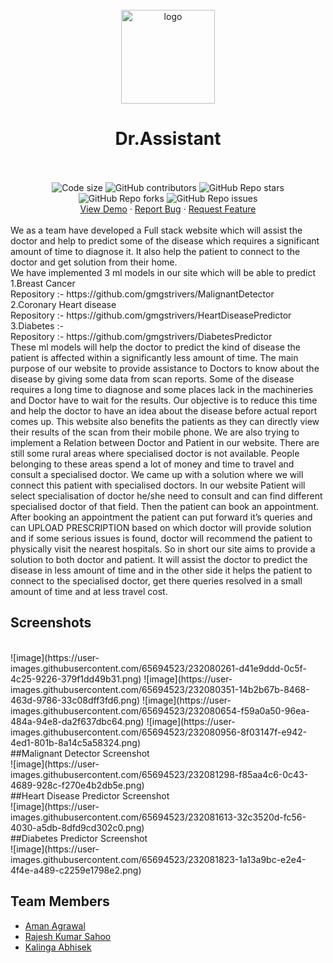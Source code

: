 <br />
<div align="center">
<img src="https://img.freepik.com/premium-vector/medical-team-doctor-nurse-assistant-cartoon-character-vector_18981-791.jpg?w=2000" alt="logo" width="150" height="150">
 <br>
</div>
<h1 align="center"><b>Dr.Assistant</b></h1>
<div align="center">
<br />
<br>
<img src="https://img.shields.io/github/languages/code-size/gmgstrivers/Dr.Assistant?style=flat-square" alt="Code size" />
<img alt="GitHub contributors" src="https://img.shields.io/github/contributors/gmgstrivers/Dr.Assistant?style=flat-square">
<img alt="GitHub Repo stars" src="https://img.shields.io/github/stars/gmgstrivers/Dr.Assistant?style=flat-square">
<img alt="GitHub Repo forks" src="https://img.shields.io/github/forks/gmgstrivers/Dr.Assistant?style=flat-square">
<img alt="GitHub Repo issues" src="https://img.shields.io/github/issues/gmgstrivers/Dr.Assistant?style=flat-square">
<br />
 <a href="http://www.gmgstrivers.co/">View Demo</a>
·
<a href="https://github.com/gmgstrivers/Dr.Assistant/issues">Report Bug</a>
·
<a href="https://github.com/gmgstrivers/Dr.Assistant/issues">Request Feature</a>
</div>
<br />
We as a team have developed a Full stack website which will assist the doctor and help to predict some 
of the disease which requires a significant amount of time to diagnose it. It also help the patient to connect to the doctor and get solution from their home.
<br>
We have implemented 3 ml models in our site which will be able to predict 
<br>
1.Breast Cancer
<br>
  Repository :- https://github.com/gmgstrivers/MalignantDetector
  <br>
2.Coronary Heart disease 
<br>
  Repository :- https://github.com/gmgstrivers/HeartDiseasePredictor
  <br>
3.Diabetes :- 
<br>
  Repository :- https://github.com/gmgstrivers/DiabetesPredictor
  <br>
These ml models will help the doctor to predict the kind of disease the patient is affected within a significantly less amount of time. The main purpose of our website to provide assistance to Doctors to know about the disease by giving some data from scan reports.
Some of the disease requires a long time to diagnose and some places lack in the machineries and Doctor have to wait for the results. Our objective is to reduce this time and help the doctor to have an idea about the disease before actual report comes up.
This website also benefits the patients as they can directly view their results of the scan from their mobile phone. We are also trying to implement a Relation between Doctor and Patient in our website.
There are still some rural areas where specialised doctor is not available. People belonging to these areas spend a lot of money and time to travel and consult a specialised doctor. We came up with a solution where we will connect this patient with specialised doctors.
In our website Patient will select specialisation of doctor he/she need to consult and can find different specialised doctor of that field. Then the patient can book an appointment. After booking an appointment the patient can put forward it’s queries and can UPLOAD PRESCRIPTION based on which doctor will provide solution and if some serious issues is found, doctor will recommend the patient to physically visit the nearest hospitals.
So in short our site aims to provide a solution to both doctor and patient. 
It will assist the doctor to predict the disease in less amount of time and in the other
side it helps the patient to connect to the specialised doctor, get there queries resolved in a small amount of time and at less travel cost.

<br>
<h2> Screenshots </h2>
<br>
![image](https://user-images.githubusercontent.com/65694523/232080261-d41e9ddd-0c5f-4c25-9226-379f1dd49b31.png)
![image](https://user-images.githubusercontent.com/65694523/232080351-14b2b67b-8468-463d-9786-33c08dff3fd6.png)
![image](https://user-images.githubusercontent.com/65694523/232080654-f59a0a50-96ea-484a-94e8-da2f637dbc64.png)
![image](https://user-images.githubusercontent.com/65694523/232080956-8f03147f-e942-4ed1-801b-8a14c5a58324.png)
<br>
##Malignant Detector Screenshot
<br>
![image](https://user-images.githubusercontent.com/65694523/232081298-f85aa4c6-0c43-4689-928c-f270e4b2db5e.png)
<br>
##Heart Disease Predictor Screenshot
<br>
![image](https://user-images.githubusercontent.com/65694523/232081613-32c3520d-fc56-4030-a5db-8dfd9cd302c0.png)
<br>
##Diabetes Predictor Screenshot
<br>
![image](https://user-images.githubusercontent.com/65694523/232081823-1a13a9bc-e2e4-4f4e-a489-c2259e1798e2.png)





<h2> Team Members</h2>
<ul>
<li><a href="https://www.linkedin.com/in/amanagrawal20156/">Aman Agrawal</li>
<li><a href="https://www.linkedin.com/in/rajesh-kumar-sahoo-9b3095189/">Rajesh Kumar Sahoo</li>
<li><a href="https://www.linkedin.com/in/kalingaabhisek/">Kalinga Abhisek</li>
</ul>
